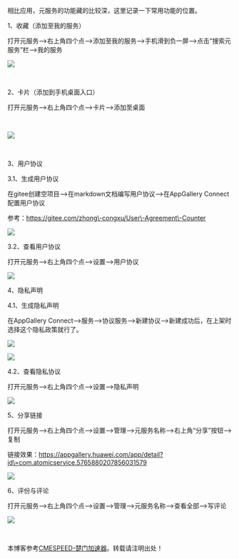 
相比应用，元服务的功能藏的比较深，这里记录一下常用功能的位置。


1、收藏（添加至我的服务）


打开元服务\-\-\>右上角四个点\-\-\>添加至我的服务\-\-\>手机滑到负一屏\-\-\>点击“搜索元服务”栏\-\-\>我的服务


![](https://img2024.cnblogs.com/blog/468667/202411/468667-20241128074425802-709455549.gif)


 


2、卡片（添加到手机桌面入口）


打开元服务\-\-\>右上角四个点\-\-\>卡片\-\-\>添加至桌面


 


![](https://img2024.cnblogs.com/blog/468667/202411/468667-20241128074454632-171553956.gif)


 


3、用户协议


3\.1、生成用户协议


在gitee创建空项目\-\-\>在markdown文档编写用户协议\-\-\>在AppGallery Connect配置用户协议


参考：https://gitee.com/zhong\-congxu/User\-Agreement\-Counter


![](https://img2024.cnblogs.com/blog/468667/202411/468667-20241128074521904-768211328.png)


3\.2、查看用户协议


打开元服务\-\-\>右上角四个点\-\-\>设置\-\-\>用户协议


![](https://img2024.cnblogs.com/blog/468667/202411/468667-20241128074615594-1448349186.gif)


4、隐私声明


4\.1、生成隐私声明


在AppGallery Connect\-\-\>服务\-\-\>协议服务\-\-\>新建协议\-\-\>新建成功后，在上架时选择这个隐私政策就行了。


![](https://img2024.cnblogs.com/blog/468667/202411/468667-20241128074631465-1194635096.png)


![](https://img2024.cnblogs.com/blog/468667/202411/468667-20241128074639144-390009609.png)


4\.2、查看隐私协议


打开元服务\-\-\>右上角四个点\-\-\>设置\-\-\>隐私声明


![](https://img2024.cnblogs.com/blog/468667/202411/468667-20241128074657268-715100849.gif)


5、分享链接


打开元服务\-\-\>右上角四个点\-\-\>设置\-\-\>管理\-\-\>元服务名称\-\-\>右上角“分享”按钮\-\-\>复制


链接效果：https://appgallery.huawei.com/app/detail?id\=com.atomicservice.5765880207856031579


![](https://img2024.cnblogs.com/blog/468667/202411/468667-20241128074713196-1696443878.gif)


6、评份与评论


打开元服务\-\-\>右上角四个点\-\-\>设置\-\-\>管理\-\-\>元服务名称\-\-\>查看全部\-\-\>写评论


![](https://img2024.cnblogs.com/blog/468667/202411/468667-20241128074729625-1761245183.gif)


 


 本博客参考[CMESPEED\-楚门加速器](https://cmnspeed.com)。转载请注明出处！
